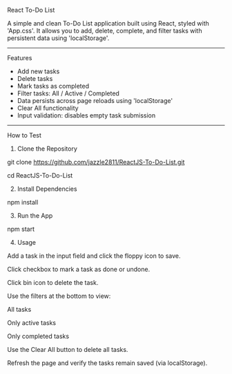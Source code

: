 React To-Do List

A simple and clean To-Do List application built using React, styled with 'App.css'. It allows you to add, delete, complete, and filter tasks with persistent data using 'localStorage'.

---

Features

- Add new tasks
- Delete tasks
- Mark tasks as completed
- Filter tasks: All / Active / Completed
- Data persists across page reloads using 'localStorage'
- Clear All functionality
- Input validation: disables empty task submission

---

How to Test

1. Clone the Repository

git clone https://github.com/jazzle2811/ReactJS-To-Do-List.git

cd ReactJS-To-Do-List

2. Install Dependencies

npm install

3. Run the App

npm start

4. Usage
   
Add a task in the input field and click the floppy icon to save.

Click checkbox to mark a task as done or undone.

Click bin icon to delete the task.

Use the filters at the bottom to view:

All tasks

Only active tasks

Only completed tasks

Use the Clear All button to delete all tasks.

Refresh the page and verify the tasks remain saved (via localStorage).
